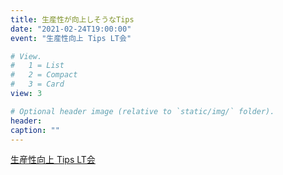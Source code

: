 ```yaml
---
title: 生産性が向上しそうなTips
date: "2021-02-24T19:00:00"
event: "生産性向上 Tips LT会"

# View.
#   1 = List
#   2 = Compact
#   3 = Card
view: 3

# Optional header image (relative to `static/img/` folder).
header:
caption: ""
---
```


[生産性向上 Tips LT会](https://speakerdeck.com/naokioouchi/aws-cli-debt-resolution)

<script async class="speakerdeck-embed" data-id="b7f38399bcb245b49c3020c4b99b549b" data-ratio="1.77777777777778" src="//speakerdeck.com/assets/embed.js"></script>
